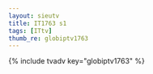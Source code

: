 ```yaml
--- 
layout: sieutv
title: IT1763 s1
tags: [ITtv]
thumb_re: globiptv1763
---
```

{% include tvadv key="globiptv1763" %} 
